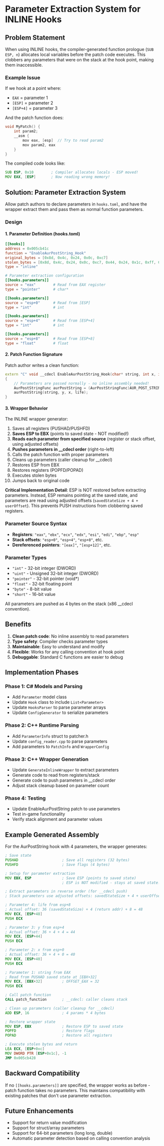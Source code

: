 # Parameter Extraction System for INLINE Hooks

## Problem Statement

When using INLINE hooks, the compiler-generated function prologue (`SUB ESP, n`) allocates local variables before the patch code executes. This clobbers any parameters that were on the stack at the hook point, making them inaccessible.

### Example Issue

If we hook at a point where:
- `EAX` = parameter 1
- `[ESP]` = parameter 2
- `[ESP+4]` = parameter 3

And the patch function does:
```cpp
void MyPatch() {
    int param2;
    __asm {
        mov eax, [esp]  // Try to read param2
        mov param2, eax
    }
}
```

The compiled code looks like:
```asm
SUB ESP, 0x10        ; Compiler allocates locals - ESP moved!
MOV EAX, [ESP]       ; Now reading wrong memory!
```

## Solution: Parameter Extraction System

Allow patch authors to declare parameters in `hooks.toml`, and have the wrapper extract them and pass them as normal function parameters.

### Design

#### 1. Parameter Definition (hooks.toml)

```toml
[[hooks]]
address = 0x005cb41c
function = "EnableAurPostString_Hook"
original_bytes = [0x8d, 0x4c, 0x24, 0x0c, 0xc7]
stolen_bytes = [0x8d, 0x4c, 0x24, 0x0c, 0xc7, 0x44, 0x24, 0x1c, 0xff, 0xff, 0xff, 0xff]
type = "inline"

# Parameter extraction configuration
[[hooks.parameters]]
source = "eax"        # Read from EAX register
type = "pointer"      # char*

[[hooks.parameters]]
source = "esp+0"      # Read from [ESP]
type = "int"          # int

[[hooks.parameters]]
source = "esp+4"      # Read from [ESP+4]
type = "int"          # int

[[hooks.parameters]]
source = "esp+8"      # Read from [ESP+8]
type = "float"        # float
```

#### 2. Patch Function Signature

Patch author writes a clean function:

```cpp
extern "C" void __cdecl EnableAurPostString_Hook(char* string, int x, int y, float life)
{
    // Parameters are passed normally - no inline assembly needed!
    AurPostStringFunc aurPostString = (AurPostStringFunc)AUR_POST_STRING_ADDR;
    aurPostString(string, y, x, life);
}
```

#### 3. Wrapper Behavior

The INLINE wrapper generator:

1. Saves all registers (PUSHAD/PUSHFD)
2. **Saves ESP to EBX** (points to saved state - NOT modified!)
3. **Reads each parameter from specified source** (register or stack offset, using adjusted offsets)
4. **Pushes parameters in __cdecl order** (right-to-left)
5. Calls the patch function with proper parameters
6. Cleans up parameters (caller cleanup for __cdecl)
7. Restores ESP from EBX
8. Restores registers (POPFD/POPAD)
9. Executes stolen bytes
10. Jumps back to original code

**Critical Implementation Detail**: ESP is NOT restored before extracting parameters. Instead, ESP remains pointing at the saved state, and parameters are read using adjusted offsets (`savedStateSize + 4 + userOffset`). This prevents PUSH instructions from clobbering saved registers.

### Parameter Source Syntax

- **Registers**: `"eax"`, `"ebx"`, `"ecx"`, `"edx"`, `"esi"`, `"edi"`, `"ebp"`, `"esp"`
- **Stack offsets**: `"esp+0"`, `"esp+4"`, `"esp+8"`, etc.
- **Dereferenced pointers**: `"[eax]"`, `"[esp+12]"`, etc.

### Parameter Types

- `"int"` - 32-bit integer (DWORD)
- `"uint"` - Unsigned 32-bit integer (DWORD)
- `"pointer"` - 32-bit pointer (void*)
- `"float"` - 32-bit floating point
- `"byte"` - 8-bit value
- `"short"` - 16-bit value

All parameters are pushed as 4 bytes on the stack (x86 __cdecl convention).

## Benefits

1. **Clean patch code**: No inline assembly to read parameters
2. **Type safety**: Compiler checks parameter types
3. **Maintainable**: Easy to understand and modify
4. **Flexible**: Works for any calling convention at hook point
5. **Debuggable**: Standard C functions are easier to debug

## Implementation Phases

### Phase 1: C# Models and Parsing
- Add `Parameter` model class
- Update `Hook` class to include `List<Parameter>`
- Update `HooksParser` to parse parameter arrays
- Update `ConfigGenerator` to serialize parameters

### Phase 2: C++ Runtime Parsing
- Add `ParameterInfo` struct to patcher.h
- Update `config_reader.cpp` to parse parameters
- Add parameters to `PatchInfo` and `WrapperConfig`

### Phase 3: C++ Wrapper Generation
- Update `GenerateInlineWrapper` to extract parameters
- Generate code to read from registers/stack
- Generate code to push parameters in __cdecl order
- Adjust stack cleanup based on parameter count

### Phase 4: Testing
- Update EnableAurPostString patch to use parameters
- Test in-game functionality
- Verify stack alignment and parameter values

## Example Generated Assembly

For the AurPostString hook with 4 parameters, the wrapper generates:

```asm
; Save state
PUSHAD                    ; Save all registers (32 bytes)
PUSHFD                    ; Save flags (4 bytes)

; Setup for parameter extraction
MOV EBX, ESP              ; Save ESP (points to saved state)
                          ; ESP is NOT modified - stays at saved state!

; Extract parameters in reverse order (for __cdecl push)
; Stack parameters use adjusted offsets: savedStateSize + 4 + userOffset

; Parameter 4: life from esp+8
; Actual offset: 36 (savedStateSize) + 4 (return addr) + 8 = 48
MOV ECX, [ESP+48]
PUSH ECX

; Parameter 3: y from esp+4
; Actual offset: 36 + 4 + 4 = 44
MOV ECX, [ESP+44]
PUSH ECX

; Parameter 2: x from esp+0
; Actual offset: 36 + 4 + 0 = 40
MOV ECX, [ESP+40]
PUSH ECX

; Parameter 1: string from EAX
; Read from PUSHAD saved state at [EBX+32]
MOV ECX, [EBX+32]         ; OFFSET_EAX = 32
PUSH ECX

; Call patch function
CALL patch_function       ; __cdecl: caller cleans stack

; Clean up parameters (caller cleanup for __cdecl)
ADD ESP, 16               ; 4 params * 4 bytes

; Restore wrapper state
MOV ESP, EBX              ; Restore ESP to saved state
POPFD                     ; Restore flags
POPAD                     ; Restore all registers

; Execute stolen bytes and return
LEA ECX, [ESP+0xc]
MOV DWORD PTR [ESP+0x1c], -1
JMP 0x005cb428
```

## Backward Compatibility

If no `[[hooks.parameters]]` are specified, the wrapper works as before - patch function takes no parameters. This maintains compatibility with existing patches that don't use parameter extraction.

## Future Enhancements

- Support for return value modification
- Support for struct/array parameters
- Support for 64-bit parameters (long long, double)
- Automatic parameter detection based on calling convention analysis
